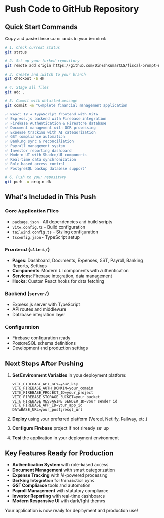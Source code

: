 # Push Code to GitHub Repository

## Quick Start Commands

Copy and paste these commands in your terminal:

```bash
# 1. Check current status
git status

# 2. Set up your forked repository
git remote add origin https://github.com/DineshKumarCLG/fiscal-prompt-nexus.git

# 3. Create and switch to your branch
git checkout -b dk

# 4. Stage all files
git add .

# 5. Commit with detailed message
git commit -m "Complete financial management application

✅ React 18 + TypeScript frontend with Vite
✅ Express.js backend with Firebase integration
✅ Firebase Authentication & Firestore database
✅ Document management with OCR processing
✅ Expense tracking with AI categorization
✅ GST compliance automation
✅ Banking sync & reconciliation
✅ Payroll management system
✅ Investor reporting dashboard
✅ Modern UI with Shadcn/UI components
✅ Real-time data synchronization
✅ Role-based access control
✅ PostgreSQL backup database support"

# 6. Push to your repository
git push -u origin dk
```

## What's Included in This Push

### Core Application Files
- `package.json` - All dependencies and build scripts
- `vite.config.ts` - Build configuration
- `tailwind.config.ts` - Styling configuration
- `tsconfig.json` - TypeScript setup

### Frontend (`client/`)
- **Pages**: Dashboard, Documents, Expenses, GST, Payroll, Banking, Reports, Settings
- **Components**: Modern UI components with authentication
- **Services**: Firebase integration, data management
- **Hooks**: Custom React hooks for data fetching

### Backend (`server/`)
- Express.js server with TypeScript
- API routes and middleware
- Database integration layer

### Configuration
- Firebase configuration ready
- PostgreSQL schema definitions
- Development and production settings

## Next Steps After Pushing

1. **Set Environment Variables** in your deployment platform:
   ```env
   VITE_FIREBASE_API_KEY=your_key
   VITE_FIREBASE_AUTH_DOMAIN=your_domain
   VITE_FIREBASE_PROJECT_ID=your_project
   VITE_FIREBASE_STORAGE_BUCKET=your_bucket
   VITE_FIREBASE_MESSAGING_SENDER_ID=your_sender_id
   VITE_FIREBASE_APP_ID=your_app_id
   DATABASE_URL=your_postgresql_url
   ```

2. **Deploy** using your preferred platform (Vercel, Netlify, Railway, etc.)

3. **Configure Firebase** project if not already set up

4. **Test** the application in your deployment environment

## Key Features Ready for Production

- **Authentication System** with role-based access
- **Document Management** with smart categorization
- **Expense Tracking** with AI-powered processing
- **Banking Integration** for transaction sync
- **GST Compliance** tools and automation
- **Payroll Management** with statutory compliance
- **Investor Reporting** with real-time dashboards
- **Modern Responsive UI** with dark/light themes

Your application is now ready for deployment and production use!